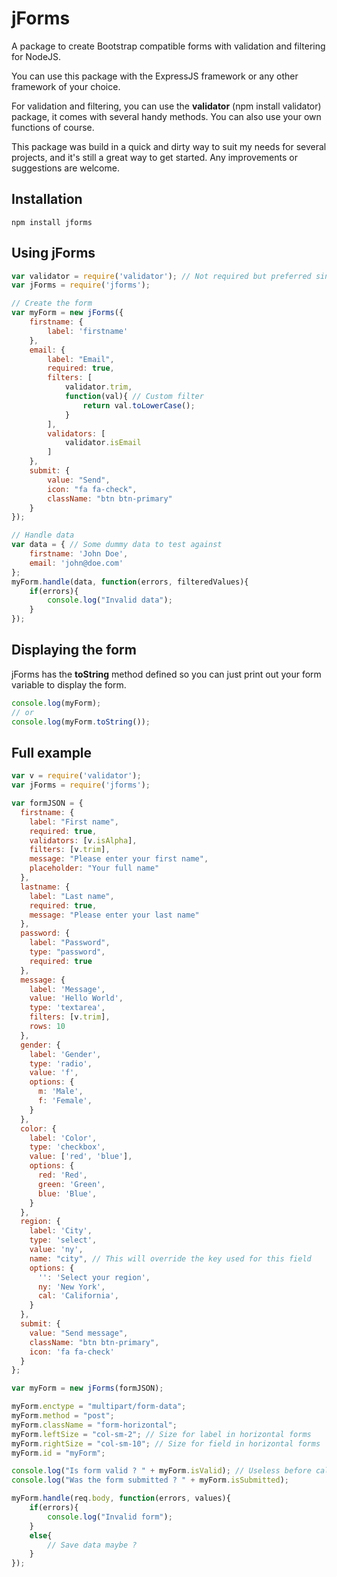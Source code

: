 # jForms

A package to create Bootstrap compatible forms with validation and filtering for NodeJS.

You can use this package with the ExpressJS framework or any other framework of your choice.

For validation and filtering, you can use the **validator** (npm install validator) package, it comes with several handy methods. You can also use your own functions of course.

This package was build in a quick and dirty way to suit my needs for several projects, and it's still a great way to get started. Any improvements or suggestions are welcome.

## Installation 


```
npm install jforms
```


## Using jForms


```javascript
var validator = require('validator'); // Not required but preferred since it comes with many validation functions
var jForms = require('jforms');

// Create the form
var myForm = new jForms({
	firstname: {
		label: 'firstname'
	},
	email: {
		label: "Email",
		required: true,
		filters: [
			validator.trim, 
			function(val){ // Custom filter
				return val.toLowerCase();
			}
		],
		validators: [
			validator.isEmail
		]
	},
	submit: {
		value: "Send",
		icon: "fa fa-check",
		className: "btn btn-primary"
	}
});

// Handle data
var data = { // Some dummy data to test against
	firstname: 'John Doe',
	email: 'john@doe.com'
};
myForm.handle(data, function(errors, filteredValues){
	if(errors){
		console.log("Invalid data");
	}
});
```

## Displaying the form
jForms has the **toString** method defined so you can just print out your form variable to display the form.

```javascript
console.log(myForm);
// or
console.log(myForm.toString());
```


## Full example
```javascript
var v = require('validator');
var jForms = require('jforms');

var formJSON = {
  firstname: {
    label: "First name",
    required: true,
    validators: [v.isAlpha],
    filters: [v.trim],
    message: "Please enter your first name",
    placeholder: "Your full name"
  },
  lastname: {
    label: "Last name",
    required: true,
    message: "Please enter your last name"
  },
  password: {
    label: "Password",
    type: "password",
    required: true
  },
  message: {
    label: 'Message',
    value: 'Hello World',
    type: 'textarea',
    filters: [v.trim],
    rows: 10
  },
  gender: {
    label: 'Gender',
    type: 'radio',
    value: 'f',
    options: {
      m: 'Male',
      f: 'Female',
    }
  },
  color: {
    label: 'Color',
    type: 'checkbox',
    value: ['red', 'blue'],
    options: {
      red: 'Red',
      green: 'Green',
      blue: 'Blue',
    }
  },
  region: {
    label: 'City',
    type: 'select',
    value: 'ny',
    name: "city", // This will override the key used for this field
    options: {
      '': 'Select your region',
      ny: 'New York',
      cal: 'California',
    }
  },
  submit: {
    value: "Send message",
    className: "btn btn-primary",
    icon: 'fa fa-check'
  }
};

var myForm = new jForms(formJSON);

myForm.enctype = "multipart/form-data";
myForm.method = "post";
myForm.className = "form-horizontal";
myForm.leftSize = "col-sm-2"; // Size for label in horizontal forms
myForm.rightSize = "col-sm-10"; // Size for field in horizontal forms
myForm.id = "myForm";

console.log("Is form valid ? " + myForm.isValid); // Useless before calling 'handle' method
console.log("Was the form submitted ? " + myForm.isSubmitted);

myForm.handle(req.body, function(errors, values){
	if(errors){
		console.log("Invalid form");
	}
	else{
		// Save data maybe ?
	}      
});



```